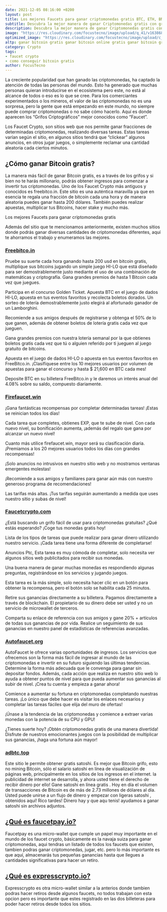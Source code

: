 ```yaml
---
date: 2021-12-05 08:16:00 +0200
layout: post
title: Los mejores Faucets para ganar criptomonedas gratis BTC, ETH, BNB…
subtitle: Descubra la mejor manera de ganar Criptomonedas gratis con grifos o faucet crypto, mediante, juegos, apuestas, anuncios o simplemente resolviendo un captcha cada hora
description: Descubra la mejor manera de ganar Criptomonedas gratis con grifos o faucet crypto, mediante, juegos, apuestas, anuncios o simplemente resolviendo un captcha cada hora
image: "https://res.cloudinary.com/focustecno/image/upload/q_41/v1638682975/los-mejores-faucet-de-criptomonedas_smggc3.jpg"
optimized_image: "https://res.cloudinary.com/focustecno/image/upload/c_scale,q_41,w_386/v1638682975/los-mejores-faucet-de-criptomonedas_smggc3.jpg"
altp: ganar bitcoin gratis ganar bitcoin online gratis ganar bitcoin gratis y rapido ganar bitcoin gratis por internet ganar bitcoin gratis viendo publicidad como ganar bitcoins gratis peru como ganar bitcoins gratis paginas app para ganar bitcoin gratis juegos para ganar bitcoin gratis apk para ganar bitcoin gratis ganar bitcoin rapido gratis ganar bitcoins gratis y rapido como ganar bitcoins gratis sin invertir sitios para ganar bitcoin gratiscomo ganar bitcoin gratis en el salvador bitcoin como ganar satoshis gratis ganar bitcoin gratis youtube ganar un bitcoin gratis ganar bitcoins gratis viendo anuncios como ganar bitcoin gratis en venezuela aprende como ganar bitcoin gratis y desde cero
category: Crypto
tags:
- faucet crypto
- como conseguir bitcoin gratis
author: FocusTecno
---
```

La creciente popularidad que han ganado las criptomonedas, ha captado la atención de todas las personas del mundo. Esto ha generado que muchas personas quieran introducirse en el ecosistema pero este, no está al alcance de todos o eso es lo que se cree. Para los comerciantes experimentados o los mineros, el valor de las criptomonedas no es una sorpresa, pero la gente que está empezando en este mundo, no siempre puede comprar criptomonedas o no sabe cómo hacerlo. Aquí es donde aparecen los “Grifos Criptográficos” mejor conocidos como “Faucet”. 

Los Faucet Crypto, son sitios web que nos permite ganar fracciones de determinadas criptomonedas, realizando diversas tareas. Estas tareas varían según el sitio, en algunos sitios tendrá que “clickear” algunos anuncios, en otros jugar juegos, o simplemente reclamar una cantidad aleatoria cada ciertos minutos. 

## ¿Cómo ganar Bitcoin gratis?

La manera más fácil de ganar Bitcoin gratis, es a través de los grifos y si bien no te harás millonario, podrás obtener ingresos para comenzar a invertir tus criptomonedas. Uno de los Faucet Crypto más antiguos y conocidos es freebitco.in. Este sitio es una auténtica maravilla ya que en esencia te regala una fracción de bitcoin cada una hora y de manera aleatoria puedes ganar hasta 200 dólares. También puedes realizar apuestas, multiplicar tus Bitcoins, hacer stake y mucho más. 

Los mejores Faucets para ganar criptomonedas gratis

Además del sitio que te mencionamos anteriormente, existen muchos sitios donde podrás ganar diversas cantidades de criptomonedas diferentes, aquí te ahorramos el trabajo y enumeramos las mejores.

###  [Freebitco.in](https://freebitco.in/?r=38091872)

Pruebe su suerte cada hora ganando hasta 200 usd en bitcoin gratis, multiplique sus bitcoins jugando un simple juego HI-LO que está diseñado para ser demostrablemente justo mediante el uso de una combinación de matemáticas y criptografía. Gana grandes premios de hasta 1 Bitcoin cada vez que juegues. 

Participa en el concurso Golden Ticket. Apuesta BTC en el juego de dados HI-LO, apuesta en tus eventos favoritos y recolecta boletos dorados. Un sorteo de lotería demostrablemente justo elegirá al afortunado ganador de un Lamborghini.

Recomiende a sus amigos después de registrarse y obtenga el 50% de lo que ganen, además de obtener boletos de lotería gratis cada vez que jueguen.

Gana grandes premios con nuestra lotería semanal por la que obtienes boletos gratis cada vez que tú o alguien referido por ti jueguen al juego gratuito de bitcoins.

Apuesta en el juego de dados HI-LO o apuesta en tus eventos favoritos en FreeBitco.in. ¡Clasifíquese entre los 10 mejores usuarios por volumen de apuestas para ganar el concurso y hasta $ 21,600 en BTC cada mes!

Deposite BTC en su billetera FreeBitco.in y le daremos un interés anual del 4.08% sobre su saldo, compuesto diariamente.


### [Firefaucet.win](https://firefaucet.win/ref/264408)

¡Gana fantásticas recompensas por completar determinadas tareas! ¡Estas se reinician todos los días!

Cada tarea que completes, obtienes EXP, que te sube de nivel. Con cada nuevo nivel, su bonificación aumenta, ¡además del regalo que gana por alcanzar un nuevo nivel!

Cuanto más utilice firefaucet.win, mayor será su clasificación diaria. ¡Premiamos a los 20 mejores usuarios todos los días con grandes recompensas!

¡Solo anuncios no intrusivos en nuestro sitio web y no mostramos ventanas emergentes molestas!

¡Recomiende a sus amigos y familiares para ganar aún más con nuestro generoso programa de recomendaciones!

Las tarifas más altas. ¡Tus tarifas seguirán aumentando a medida que uses nuestro sitio y subas de nivel!


### [Faucetcrypto.com](https://faucetcrypto.com/ref/101062)

¿Está buscando un grifo fácil de usar para criptomonedas gratuitas? ¿Qué estás esperando? ¡Coge tus monedas gratis hoy!

Lista de los tipos de tareas que puede realizar para ganar dinero utilizando nuestro servicio. ¡Cada tarea tiene una forma diferente de completarse!

Anuncios Ptc, Esta tarea es muy cómoda de completar, solo necesita ver algunos sitios web publicitados para recibir sus monedas.

Una buena manera de ganar muchas monedas es respondiendo algunas preguntas, registrándose en los servicios y jugando juegos.

Esta tarea es la más simple, solo necesita hacer clic en un botón para obtener la recompensa, pero el botón solo se habilita cada 25 minutos.

Retire sus ganancias directamente a su billetera. Pagamos directamente a través de blockchain. El propietario de su dinero debe ser usted y no un servicio de microwallet de terceros.

Comparta su enlace de referencia con sus amigos y gane 20% + artículos de todas sus ganancias de por vida. Realice un seguimiento de sus ganancias en nuestro panel de estadísticas de referencias avanzadas.

### [Autofaucet.org](https://bit.ly/3lAAy4Z)

AutoFaucet le ofrece varias oportunidades de ingresos. Los servicios que ofrecemos son la forma más fácil de ingresar al mundo de las criptomonedas e invertir en su futuro siguiendo las últimas tendencias. Determine la forma más adecuada que le convenga para ganar sin depositar fondos. Además, cada acción que realiza en nuestro sitio web lo ayuda a obtener puntos de nivel para que pueda aumentar sus ganancias al subir de nivel. ¡Crea tu cuenta y empieza a ganar ahora!

Comience a aumentar su fortuna en criptomonedas completando nuestras tareas. ¡Lo único que debe hacer es visitar los enlaces necesarios y completar las tareas fáciles que elija del muro de ofertas!

¡Únase a la tendencia de las criptomonedas y comience a extraer varias monedas con la potencia de su CPU y GPU!

¿Tienes suerte hoy? ¡Obtén criptomonedas gratis de una manera divertida! Disfrute de nuestros emocionantes juegos con la posibilidad de multiplicar sus ganancias, ¡haga una fortuna aún mayor!

### [adbtc.top](https://adbtc.top/)

Este sitio le permite obtener gratis satoshi. Es mejor que Bitcoin grifo, esto no mining Bitcoin, sólo el salario satoshi en línea de visualización de páginas web, principalmente en los sitios de los ingresos en el internet.
la publicidad de internet se desarrolla, y ahora usted tiene el derecho de recibir dinero por ello! Gane satoshi en línea gratis .
Hoy en día el volumen de transacciones de Bitcoin es de más de 2.73 millones de dólares al día. Usted puede unirse a un flujo de dinero y empezar con ligeras satoshi , obtenidos aquí! Rico tardes! Dinero hay y que aqu tenis!
ayudamos a ganar satoshi sin archivos adjuntos.


## [¿Qué es faucetpay.io?](https://faucetpay.io/?r=89756)

Faucetpay es una micro-wallet que cumple un papel muy importante en el mundo de los faucet crypto, básicamente es la navaja suiza para ganar criptomonedas, aqui tendras un listado de todos los faucets que existen, tambien podras ganar criptomonedas, jugar, etc. pero lo más importante es que aquí, almacenarás tus pequeñas ganancias hasta que llegues a cantidades significativas para hacer un retiro. 


## [¿Qué es expresscrypto.io?](https://expresscrypto.io/signup?referral=51076)

Expresscrypto es otra micro-wallet similar a la anterios donde tambien podras hacer retiros desde algunos faucets, no todos trabajan con esta opcion pero es importante que estes registrado en las dos billeteras para poder hacer retiros desde todos los sitios.
